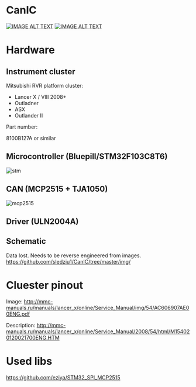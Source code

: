 # CanIC

[![IMAGE ALT TEXT](http://img.youtube.com/vi/WzBRK6AfdtU/0.jpg)](http://www.youtube.com/watch?v=WzBRK6AfdtU "Video Title")
[![IMAGE ALT TEXT](http://img.youtube.com/vi/qJTQa_p_j_s/0.jpg)](http://www.youtube.com/watch?v=qJTQa_p_j_s "Video Title")

# Hardware

## Instrument cluster
Mitsubishi RVR platform cluster:
- Lancer X / VIII 2008+
- Outladner
- ASX
- Outlander II

Part number:

8100B127A or similar

## Microcontroller (Bluepill/STM32F103C8T6)
![stm](https://stm32duinoforum.com/forum/images/thumb/1/19/STM32_Blue_Pill_top-jpg/wiki_subdomain/700px-STM32_Blue_Pill_top.jpg)
## CAN (MCP2515 + TJA1050)
![mcp2515](https://images-na.ssl-images-amazon.com/images/I/61Fq47oRlOL._AC_SL1001_.jpg)
## Driver (ULN2004A)

## Schematic
Data lost. Needs to be reverse engineered from images.
https://github.com/sledziu1/CanIC/tree/master/img/

# Cluester pinout
Image: http://mmc-manuals.ru/manuals/lancer_x/online/Service_Manual/img/54/AC606907AE00ENG.pdf

Description: http://mmc-manuals.ru/manuals/lancer_x/online/Service_Manual/2008/54/html/M154020120021700ENG.HTM

# Used libs
https://github.com/eziya/STM32_SPI_MCP2515